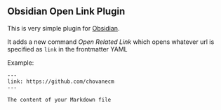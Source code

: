 ## Obsidian Open Link Plugin

This is very simple plugin for [Obsidian](https://obsidian.md).

It adds a new command *Open Related Link* which opens whatever url is specified as `link` in the frontmatter YAML

Example:

```
---
link: https://github.com/chovanecm
---

The content of your Markdown file
```

